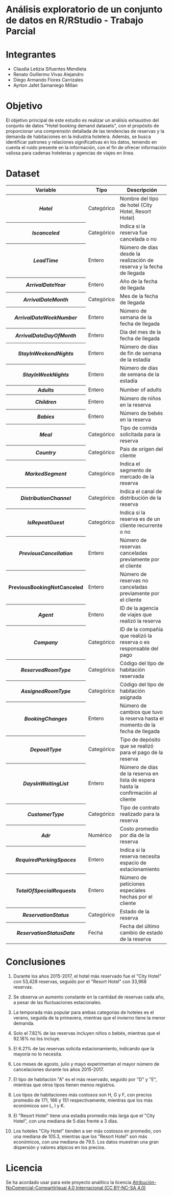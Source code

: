 # Análisis exploratorio de un conjunto de datos en R/RStudio - Trabajo Parcial
# Integrantes
* Claudia Letizia Sifuentes Mendieta
* Renato Guillermo Vivas Alejandro
* Diego Armando Flores Carrizales
* Ayrton Jafet Samaniego Millan

# Objetivo
El objetivo principal de este estudio es realizar un análisis exhaustivo del conjunto de datos "Hotel booking demand datasets", con el propósito de proporcionar una comprensión detallada de las tendencias de reservas y la demanda de habitaciones en la industria hotelera. Además, se busca identificar patrones y relaciones significativas en los datos, teniendo en cuenta el ruido presente en la información, con el fin de ofrecer información valiosa para cadenas hoteleras y agencias de viajes en línea.
# Dataset
<table>
    <thead>
        <tr class="rowsep-1">
            <th scope="col"><strong>Variable</strong></th>
            <th scope="col"><strong>Tipo</strong></th>
            <th scope="col"><strong>Descripción</strong></th>
        </tr>
    </thead>
    <tbody>
        <tr>
            <th scope="row"><em>Hotel</em></th>
            <td>Categórico</td>
            <td>Nombre del tipo de hotel (City Hotel, Resort Hotel)</td>
        </tr>
        <tr>
            <th scope="row"><em>Iscanceled</em></th>
            <td>Categórico</td>
            <td>Indica si la reserva fue cancelada o no</td>
        </tr>
        <tr>
            <th scope="row"><em>LeadTime</em></th>
            <td>Entero</td>
            <td>Número de días desde la realización de reserva y la fecha de llegada</td>
        </tr>
        <tr>
            <th scope="row"><em>ArrivalDateYear</em></th>
            <td>Entero</td>
            <td>Año de la fecha de llegada</td>
        </tr>
        <tr>
            <th scope="row"><em>ArrivalDateMonth</em></th>
            <td>Categórico</td>
            <td>Mes de la fecha de llegada</td>
        </tr>
        <tr>
            <th scope="row"><em>ArrivalDateWeekNumber</em></th>
            <td>Entero</td>
            <td>Número de semana de la fecha de llegada</td>
        </tr>
        <tr>
            <th scope="row"><em>ArrivalDateDayOfMonth</em></th>
            <td>Entero</td>
            <td>Dia del mes de la fecha de llegada</td>
        </tr>
        <tr>
            <th scope="row"><em>StayInWeekendNights</em></th>
            <td>Entero</td>
            <td>Número de días de fin de semana de la estadía</td>
        </tr>
        <tr>
            <th scope="row"><em>StayInWeekNights</em></th>
            <td>Entero</td>
            <td>Número de días de semana de la estadía</td>
        </tr>
        <tr>
            <th scope="row"><em>Adults</em></th>
            <td>Entero</td>
            <td>Number of adults</td>
        </tr>
        <tr>
            <th scope="row"><em>Children</em></th>
            <td>Entero</td>
            <td>Número de niños en la reserva</td>
        </tr>
        <tr>
            <th scope="row"><em>Babies</em></th>
            <td>Entero</td>
            <td>Número de bebés en la reserva</td>
        </tr>
        <tr>
            <th scope="row"><em>Meal</em></th>
            <td>Categórico</td>
            <td>Tipo de comida solicitada para la reserva</td>
        </tr>
        <tr>
            <th scope="row"><em>Country</em></th>
            <td>Categórico</td>
            <td>Pais de origen del cliente</td>
        </tr>
        <tr>
            <th scope="row"><em>MarkedSegment</em></th>
            <td>Categórico</td>
            <td>Indica el segmento de mercado de la reserva</td>
        </tr>
        <tr>
            <th scope="row"><em>DistributionChannel</em></th>
            <td>Categórico</td>
            <td>Indica el canal de distribución de la reserva</td>
        </tr>
        <tr>
            <th scope="row"><em>IsRepeatGuest</em></th>
            <td>Categórico</td>
            <td>Indica si la reserva es de un cliente recurrente o no</td>
        </tr>
        <tr>
            <th scope="row"><em>PreviousCancellation</em></th>
            <td>Entero</td>
            <td>Número de reservas canceladas previamente por el cliente</td>
        </tr>
        <tr>
            <th scope="row"><em></em>PreviousBookingNotCanceled</th>
            <td>Entero</td>
            <td>Número de reservas no canceladas previamente por el cliente</td>
        </tr>
        <tr>
            <th scope="row"><em>Agent</em></th>
            <td>Entero</td>
            <td>ID de la agencia de viajes que realizó la reserva</td>
        </tr>
        <tr>
            <th scope="row"><em>Company</em></th>
            <td>Categórico</td>
            <td>ID de la compañía que realizó la reserva o es responsable del pago</td>
        </tr>
        <tr>
            <th scope="row"><em>ReservedRoomType</em></th>
            <td>Categórico</td>
            <td>Código del tipo de habitación reservada</td>
        </tr>
        <tr>
            <th scope="row"><em>AssignedRoomType</em></th>
            <td>Categórico</td>
            <td>Código del tipo de habitación asignada</td>
        </tr>
        <tr>
            <th scope="row"><em>BookingChanges</em></th>
            <td>Entero</td>
            <td>Número de cambios que tuvo la reserva hasta el momento de la fecha de llegada</td>
        </tr>
        <tr>
            <th scope="row"><em>DepositType</em></th>
            <td>Categórico</td>
            <td>Tipo de depósito que se realizó para el pago de la reserva</td>
        </tr>
        <tr>
            <th scope="row"><em>DaysInWaitingList</em></th>
            <td>Entero</td>
            <td>Número de días de la reserva en lista de espera hasta la confirmación al cliente</td>
        </tr>
        <tr>
            <th scope="row"><em>CustomerType</em></th>
            <td>Categórico</td>
            <td>Tipo de contrato realizado para la reserva</td>
        </tr>
        <tr>
            <th scope="row"><em>Adr</em></th>
            <td>Numérico</td>
            <td>Costo promedio por dia de la reserva</td>
        </tr>
        <tr>
            <th scope="row"><em>RequiredParkingSpaces</em></th>
            <td>Entero</td>
            <td>Indica si la reserva necesita espacio de estacionamiento</td>
        </tr>
        <tr>
            <th scope="row"><em>TotalOfSpecialRequests</em></th>
            <td>Entero</td>
            <td>Número de peticiones especiales hechas por el cliente</td>
        </tr>
        <tr>
            <th scope="row"><em>ReservationStatus</em></th>
            <td>Categórico</td>
            <td>Estado de la reserva</td>
        </tr>
        <tr>
            <th scope="row"><em>ReservationStatusDate</em></th>
            <td>Fecha</td>
            <td>Fecha del último cambio de estado de la reserva</td>
        </tr>
    </tbody>
</table>

# Conclusiones
1. Durante los años 2015-2017, el hotel más reservado fue el "City Hotel" con 53,428 reservas, seguido por el "Resort Hotel" con 33,968 reservas.

2. Se observa un aumento constante en la cantidad de reservas cada año, a pesar de las fluctuaciones estacionales.

3. La temporada más popular para ambas categorías de hoteles es el verano, seguida de la primavera, mientras que el invierno tiene la menor demanda.

4. Solo el 7.82% de las reservas incluyen niños o bebés, mientras que el 92.18% no los incluye.

5. El 6.21% de las reservas solicita estacionamiento, indicando que la mayoría no lo necesita.
   
7. Los meses de agosto, julio y mayo experimentan el mayor número de cancelaciones durante los años 2015-2017.

8. El tipo de habitación "A" es el más reservado, seguido por "D" y "E", mientras que otros tipos tienen menos registros.

9. Los tipos de habitaciones más costosos son H, G y F, con precios promedio de 171, 166 y 151 respectivamente, mientras que los más económicos son L, I y K.

10. El "Resort Hotel" tiene una estadía promedio más larga que el "City Hotel", con una mediana de 5 días frente a 3 días.

11. Los hoteles "City Hotel" tienden a ser más costosos en promedio, con una mediana de 105.3, mientras que los "Resort Hotel" son más económicos, con una mediana de 
     79.5. Los datos muestran una gran dispersión y valores atípicos en los precios.

# Licencia
 Se ha acordado usar para este proyecto analítico la licencia [Atribución-NoComercial-CompartirIgual 4.0 Internacional (CC BY-NC-SA 4.0)](https://creativecommons.org/licenses/by-nc-sa/4.0/deed.es)
